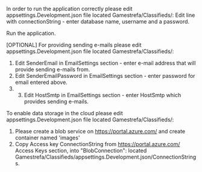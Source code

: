 In order to run the application correctly please edit appsettings.Development.json file located Gamestrefa/Classifieds/:
Edit line with connectionString - enter database name, username and a password.

Run the application.

[OPTIONAL]
For providing sending e-mails please edit appsettings.Development.json file located Gamestrefa/Classifieds/:
1. Edit SenderEmail in EmailSettings section - enter e-mail address that will provide sending e-mails from.
2. Edit SenderEmailPassword in EmailSettings section - enter password for email entered above.
3. 3. Edit HostSmtp in EmailSettings section - enter HostSmtp which provides sending e-mails.

To enable data storage in the cloud please edit appsettings.Development.json file located Gamestrefa/Classifieds/:
1. Please create a blob service on https://portal.azure.com/ and create container named 'images'
2. Copy Access key ConnectionString from https://portal.azure.com/ Access Keys section, into "BlobConnection": located Gamestrefa/Classifieds/appsettings.Development.json/ConnectionStrings.
